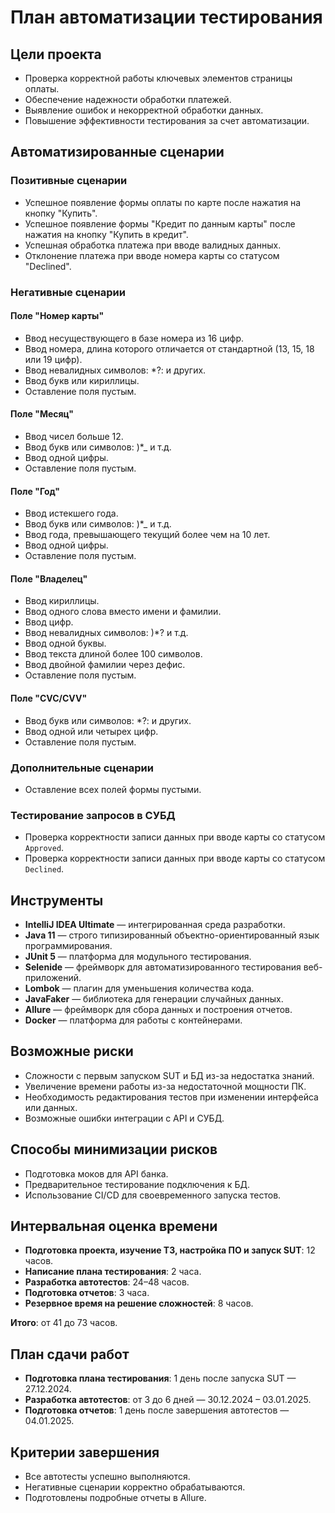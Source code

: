 # **План автоматизации тестирования**

## **Цели проекта**
- Проверка корректной работы ключевых элементов страницы оплаты.
- Обеспечение надежности обработки платежей.
- Выявление ошибок и некорректной обработки данных.
- Повышение эффективности тестирования за счет автоматизации.

## **Автоматизированные сценарии**

### **Позитивные сценарии**
- Успешное появление формы оплаты по карте после нажатия на кнопку "Купить".
- Успешное появление формы "Кредит по данным карты" после нажатия на кнопку "Купить в кредит".
- Успешная обработка платежа при вводе валидных данных.
- Отклонение платежа при вводе номера карты со статусом "Declined".

### **Негативные сценарии**

#### Поле "Номер карты"
- Ввод несуществующего в базе номера из 16 цифр.
- Ввод номера, длина которого отличается от стандартной (13, 15, 18 или 19 цифр).
- Ввод невалидных символов: *?: и других.
- Ввод букв или кириллицы.
- Оставление поля пустым.

#### Поле "Месяц"
- Ввод чисел больше 12.
- Ввод букв или символов: )*_ и т.д.
- Ввод одной цифры.
- Оставление поля пустым.

#### Поле "Год"
- Ввод истекшего года.
- Ввод букв или символов: )*_ и т.д.
- Ввод года, превышающего текущий более чем на 10 лет.
- Ввод одной цифры.
- Оставление поля пустым.

#### Поле "Владелец"
- Ввод кириллицы.
- Ввод одного слова вместо имени и фамилии.
- Ввод цифр.
- Ввод невалидных символов: )*? и т.д.
- Ввод одной буквы.
- Ввод текста длиной более 100 символов.
- Ввод двойной фамилии через дефис.
- Оставление поля пустым.

#### Поле "CVC/CVV"
- Ввод букв или символов: *?: и других.
- Ввод одной или четырех цифр.
- Оставление поля пустым.

### **Дополнительные сценарии**
- Оставление всех полей формы пустыми.

### **Тестирование запросов в СУБД**
- Проверка корректности записи данных при вводе карты со статусом `Approved`.
- Проверка корректности записи данных при вводе карты со статусом `Declined`.

## **Инструменты**
- **IntelliJ IDEA Ultimate** — интегрированная среда разработки.
- **Java 11** — строго типизированный объектно-ориентированный язык программирования.
- **JUnit 5** — платформа для модульного тестирования.
- **Selenide** — фреймворк для автоматизированного тестирования веб-приложений.
- **Lombok** — плагин для уменьшения количества кода.
- **JavaFaker** — библиотека для генерации случайных данных.
- **Allure** — фреймворк для сбора данных и построения отчетов.
- **Docker** — платформа для работы с контейнерами.

## **Возможные риски**
- Сложности с первым запуском SUT и БД из-за недостатка знаний.
- Увеличение времени работы из-за недостаточной мощности ПК.
- Необходимость редактирования тестов при изменении интерфейса или данных.
- Возможные ошибки интеграции с API и СУБД.

## **Способы минимизации рисков**
- Подготовка моков для API банка.
- Предварительное тестирование подключения к БД.
- Использование CI/CD для своевременного запуска тестов.

## **Интервальная оценка времени**
- **Подготовка проекта, изучение ТЗ, настройка ПО и запуск SUT**: 12 часов.
- **Написание плана тестирования**: 2 часа.
- **Разработка автотестов**: 24–48 часов.
- **Подготовка отчетов**: 3 часа.
- **Резервное время на решение сложностей**: 8 часов.

**Итого**: от 41 до 73 часов.

## **План сдачи работ**
- **Подготовка плана тестирования**: 1 день после запуска SUT — 27.12.2024.
- **Разработка автотестов**: от 3 до 6 дней — 30.12.2024 – 03.01.2025.
- **Подготовка отчетов**: 1 день после завершения автотестов — 04.01.2025.

## **Критерии завершения**
- Все автотесты успешно выполняются.
- Негативные сценарии корректно обрабатываются.
- Подготовлены подробные отчеты в Allure.
